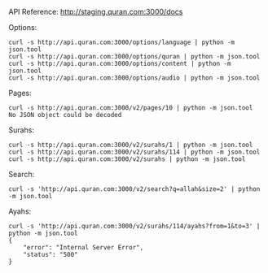 
API Reference: http://staging.quran.com:3000/docs

Options:

    curl -s http://api.quran.com:3000/options/language | python -m json.tool
    curl -s http://api.quran.com:3000/options/quran | python -m json.tool
    curl -s http://api.quran.com:3000/options/content | python -m json.tool
    curl -s http://api.quran.com:3000/options/audio | python -m json.tool

Pages:

    curl -s http://api.quran.com:3000/v2/pages/10 | python -m json.tool
    No JSON object could be decoded

Surahs:

    curl -s http://api.quran.com:3000/v2/surahs/1 | python -m json.tool
    curl -s http://api.quran.com:3000/v2/surahs/114 | python -m json.tool
    curl -s http://api.quran.com:3000/v2/surahs | python -m json.tool

Search:

    curl -s 'http://api.quran.com:3000/v2/search?q=allah&size=2' | python -m json.tool

Ayahs:

    curl -s 'http://api.quran.com:3000/v2/surahs/114/ayahs?from=1&to=3' | python -m json.tool
    {
        "error": "Internal Server Error",
        "status": "500"
    }

